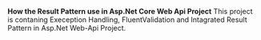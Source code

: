 **How the Result Pattern use in Asp.Net Core Web Api Project**
This project is contaning Exeception Handling, FluentValidation and Intagrated Result Pattern in Asp.Net Web-Api Project.
